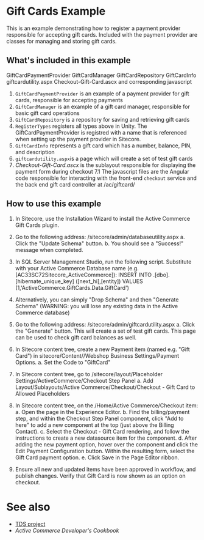 Gift Cards Example
========
This is an example demonstrating how to register a payment provider responsible for accepting gift cards.
Included with the payment provider are classes for managing and storing gift cards.

## What's included in this example
GiftCardPaymentProvider
GiftCardManager
GiftCardRepository
GiftCardInfo
giftcardutility.aspx
Checkout-Gift-Card.ascx and corresponding javascript


1. `GiftCardPaymentProvider` is an example of a payment provider for gift cards, responsible for accepting payments
2. `GiftCardManager` is an example of a gift card manager, responsible for basic gift card operations
3. `GiftCardRepository` is a repository for saving and retrieving gift cards
4. `RegisterTypes` registers all types above in Unity.  The GiftCardPaymentProvider is registred with a name that is referenced when setting up the payment provider in Sitecore.
5. `GiftCardInfo` represents a gift card which has a number, balance, PIN, and description
6. `giftcardutility.aspx`is a page which will create a set of test gift cards
7. _Checkout-Gift-Card.ascx_ is the sublayout responsible for displaying the payment form during checkout
7.1 The javascript files are the Angular code responsible for interacting with the front-end `checkout` service and the back end gift card controller at /ac/giftcard/


## How to use this example
1. In Sitecore, use the Installation Wizard to install the Active Commerce Gift Cards plugin.
2. Go to the following address: <site host>/sitecore/admin/databaseutility.aspx
    a. Click the "Update Schema" button.
    b. You should see a "Success!" message when completed. 
3. In SQL Server Management Studio, run the following script. Substitute <db> with your Active Commerce Database name (e.g. [AC33SC72Sitecore_ActiveCommerce]):
INSERT INTO <db>.[dbo].[hibernate_unique_key] ([next_hi],[entity]) VALUES (1,'ActiveCommerce.GiftCards.Data.GiftCard')

4. Alternatively, you can simply "Drop Schema" and then "Generate Schema" (WARNING: you will lose any existing data in the Active Commerce database)
5. Go to the following address: <site host>/sitecore/admin/giftcardutility.aspx
    a. Click the "Generate" button. This will create a set of test gift cards. This page can be used to check gift card balances as well.
6. In Sitecore content tree, create a new Payment item (named e.g. "Gift Card") in sitecore/Content/<My Site>/Webshop Business Settings/Payment Options.
    a. Set the Code to "GiftCard"
7. In Sitecore content tree, go to /sitecore/layout/Placeholder Settings/ActiveCommerce/Checkout Step Panel
    a. Add Layout/Sublayouts/Active Commerce/Checkout/Checkout - Gift Card to Allowed Placeholders
8. In Sitecore content tree, on the <site>/Home/Active Commerce/Checkout item:
    a. Open the page in the Experience Editor.
    b. Find the billing/payment step, and within the Checkout Step Panel component, click "Add to here" to add a new component at the top (just above the Billing Contact).
    c. Select the Checkout - Gift Card rendering, and follow the instructions to create a new datasource item for the component.
    d. After adding the new payment option, hover over the component and click the Edit Payment Configuration button. Within the resulting form, select the Gift Card payment option.
    e. Click Save in the Page Editor ribbon.
9. Ensure all new and updated items have been approved in workflow, and publish changes. Verify that Gift Card is now shown as an option on checkout.

# See also
* [TDS project](../ActiveCommerce.GiftCards.Sitecore)
* *Active Commerce Developer's Cookbook*